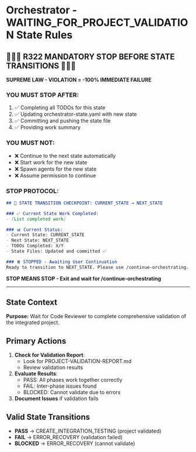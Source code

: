 # Orchestrator - WAITING_FOR_PROJECT_VALIDATION State Rules

## 🛑🛑🛑 R322 MANDATORY STOP BEFORE STATE TRANSITIONS 🛑🛑🛑

**SUPREME LAW - VIOLATION = -100% IMMEDIATE FAILURE**

### YOU MUST STOP AFTER:
1. ✅ Completing all TODOs for this state
2. ✅ Updating orchestrator-state.yaml with new state
3. ✅ Committing and pushing the state file  
4. ✅ Providing work summary

### YOU MUST NOT:
- ❌ Continue to the next state automatically
- ❌ Start work for the new state
- ❌ Spawn agents for the new state
- ❌ Assume permission to continue

### STOP PROTOCOL:
```markdown
## 🛑 STATE TRANSITION CHECKPOINT: CURRENT_STATE → NEXT_STATE

### ✅ Current State Work Completed:
- [List completed work]

### 📊 Current Status:
- Current State: CURRENT_STATE
- Next State: NEXT_STATE
- TODOs Completed: X/Y
- State Files: Updated and committed ✅

### ⏸️ STOPPED - Awaiting User Continuation
Ready to transition to NEXT_STATE. Please use /continue-orchestrating.
```

**STOP MEANS STOP - Exit and wait for /continue-orchestrating**

---

## State Context

**Purpose:**
Wait for Code Reviewer to complete comprehensive validation of the integrated project.

## Primary Actions

1. **Check for Validation Report**:
   - Look for PROJECT-VALIDATION-REPORT.md
   - Review validation results
2. **Evaluate Results**:
   - PASS: All phases work together correctly
   - FAIL: Inter-phase issues found
   - BLOCKED: Cannot validate due to errors
3. **Document Issues** if validation fails

## Valid State Transitions

- **PASS** → CREATE_INTEGRATION_TESTING (project validated)
- **FAIL** → ERROR_RECOVERY (validation failed)
- **BLOCKED** → ERROR_RECOVERY (cannot validate)